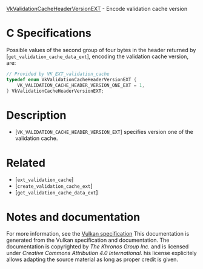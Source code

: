 [VkValidationCacheHeaderVersionEXT](https://www.khronos.org/registry/vulkan/specs/1.3-extensions/man/html/VkValidationCacheHeaderVersionEXT.html) - Encode validation cache version

# C Specifications
Possible values of the second group of four bytes in the header returned by
[`get_validation_cache_data_ext`], encoding the validation cache version,
are:
```c
// Provided by VK_EXT_validation_cache
typedef enum VkValidationCacheHeaderVersionEXT {
    VK_VALIDATION_CACHE_HEADER_VERSION_ONE_EXT = 1,
} VkValidationCacheHeaderVersionEXT;
```

# Description
- [`VK_VALIDATION_CACHE_HEADER_VERSION_EXT`] specifies version one of the validation cache.

# Related
- [`ext_validation_cache`]
- [`create_validation_cache_ext`]
- [`get_validation_cache_data_ext`]

# Notes and documentation
For more information, see the [Vulkan specification](https://www.khronos.org/registry/vulkan/specs/1.3-extensions/html/vkspec.html)
This documentation is generated from the Vulkan specification and documentation.
The documentation is copyrighted by *The Khronos Group Inc.* and is licensed under *Creative Commons Attribution 4.0 International*.
his license explicitely allows adapting the source material as long as proper credit is given.
        